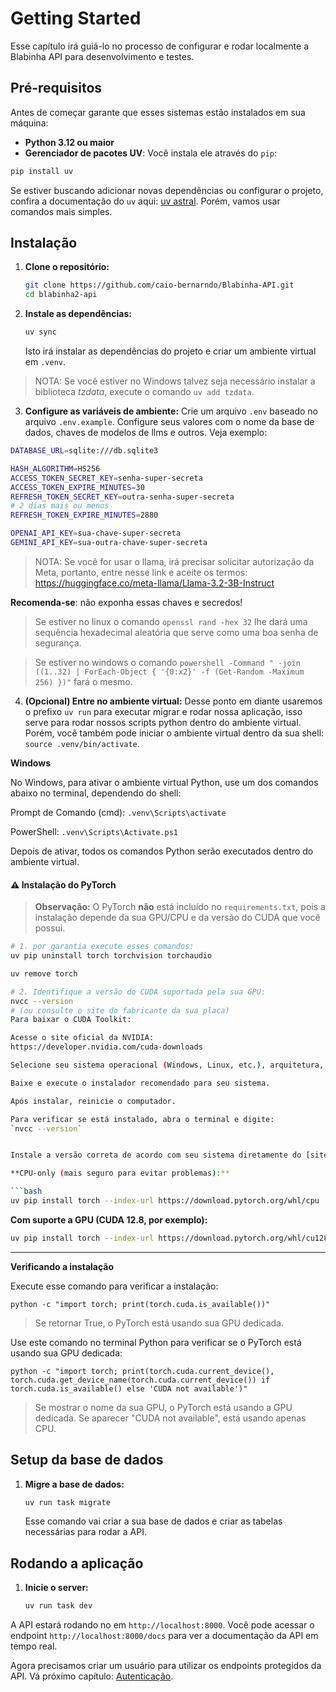 # Getting Started

Esse capítulo irá guiá-lo no processo de configurar e rodar localmente a Blabinha API para desenvolvimento e testes.

## Pré-requisitos

Antes de começar garante que esses sistemas estão instalados em sua máquina:

- **Python 3.12 ou maior**
- **Gerenciador de pacotes UV**:
Você instala ele através do `pip`:
```sh
pip install uv
```
Se estiver buscando adicionar novas dependências ou configurar o projeto, confira a documentação do `uv` aqui:
[uv astral](https://docs.astral.sh/uv/). Porém, vamos usar comandos mais simples.

## Instalação

1. **Clone o repositório:**

   ```bash
   git clone https://github.com/caio-bernarndo/Blabinha-API.git
   cd blabinha2-api
   ```

2. **Instale as dependências:**
   ```bash
   uv sync
   ```
   Isto irá instalar as dependências do projeto e criar um ambiente virtual em `.venv`.
  > NOTA: Se você estiver no Windows talvez seja necessário instalar a biblioteca _tzdata_, execute o comando `uv add tzdata`.

3. **Configure as variáveis de ambiente:**
Crie um arquivo `.env` baseado no arquivo `.env.example`. Configure seus valores com o nome da base de dados, chaves de modelos de llms e outros. Veja exemplo:
```sh
DATABASE_URL=sqlite:///db.sqlite3

HASH_ALGORITHM=HS256
ACCESS_TOKEN_SECRET_KEY=senha-super-secreta
ACCESS_TOKEN_EXPIRE_MINUTES=30
REFRESH_TOKEN_SECRET_KEY=outra-senha-super-secreta
# 2 dias mais ou menos
REFRESH_TOKEN_EXPIRE_MINUTES=2880

OPENAI_API_KEY=sua-chave-super-secreta
GEMINI_API_KEY=sua-outra-chave-super-secreta
```
 > NOTA: Se você for usar o llama, irá precisar solicitar autorização da Meta, portanto, entre nesse link e aceite os termos: https://huggingface.co/meta-llama/Llama-3.2-3B-Instruct 

**Recomenda-se**: não exponha essas chaves e secredos!

> Se estiver no linux o comando `openssl rand -hex 32` lhe dará uma sequência hexadecimal aleatória que serve como uma boa senha de segurança.

> Se estiver no windows o comando `powershell -Command " -join ((1..32) | ForEach-Object { '{0:x2}' -f (Get-Random -Maximum 256) })"` fará o mesmo.

4. **(Opcional) Entre no ambiente virtual:**
Desse ponto em diante usaremos o prefixo `uv run` para executar migrar e rodar nossa aplicação, isso serve para rodar nossos scripts python dentro do ambiente virtual. Porém, você também pode iniciar o ambiente virtual dentro da sua shell: `source .venv/bin/activate`.

**Windows**

No Windows, para ativar o ambiente virtual Python, use um dos comandos abaixo no terminal, dependendo do shell:

Prompt de Comando (cmd): `.venv\Scripts\activate`

PowerShell: `.venv\Scripts\Activate.ps1`

Depois de ativar, todos os comandos Python serão executados dentro do ambiente virtual.

#### ⚠️ Instalação do PyTorch

> **Observação:** O PyTorch **não** está incluído no `requirements.txt`, pois a instalação depende da sua GPU/CPU e da versão do CUDA que você possui.
```bash
# 1. por garantia execute esses comandos:
uv pip uninstall torch torchvision torchaudio 

uv remove torch

# 2. Identifique a versão do CUDA suportada pela sua GPU:
nvcc --version
# (ou consulte o site do fabricante da sua placa)
Para baixar o CUDA Toolkit:

Acesse o site oficial da NVIDIA:
https://developer.nvidia.com/cuda-downloads

Selecione seu sistema operacional (Windows, Linux, etc.), arquitetura, versão e instalador.

Baixe e execute o instalador recomendado para seu sistema.

Após instalar, reinicie o computador.

Para verificar se está instalado, abra o terminal e digite:
`nvcc --version`


Instale a versão correta de acordo com seu sistema diretamente do [site oficial do PyTorch](https://pytorch.org/get-started/locally/) ou com um dos comandos abaixo:

**CPU-only (mais seguro para evitar problemas):**

```bash
uv pip install torch --index-url https://download.pytorch.org/whl/cpu
```

**Com suporte a GPU (CUDA 12.8, por exemplo):**

```bash
uv pip install torch --index-url https://download.pytorch.org/whl/cu128
```

---

**Verificando a instalação**

Execute esse comando para verificar a instalação:

```
python -c "import torch; print(torch.cuda.is_available())"
```
> Se retornar True, o PyTorch está usando sua GPU dedicada.

Use este comando no terminal Python para verificar se o PyTorch está usando sua GPU dedicada:

```
python -c "import torch; print(torch.cuda.current_device(), torch.cuda.get_device_name(torch.cuda.current_device()) if torch.cuda.is_available() else 'CUDA not available')"
```
> Se mostrar o nome da sua GPU, o PyTorch está usando a GPU dedicada. Se aparecer "CUDA not available", está usando apenas CPU.





## Setup da base de dados

1. **Migre a base de dados:**

   ```bash
   uv run task migrate
   ```
   Esse comando vai criar a sua base de dados e criar as tabelas necessárias para rodar a API.

## Rodando a aplicação

1. **Inicie o server:**

   ```bash
   uv run task dev
   ```

  A API estará rodando no em `http://localhost:8000`. Você pode acessar o endpoint `http://localhost:8000/docs` para ver a documentação da API em tempo real.

Agora precisamos criar um usuário para utilizar os endpoints protegidos da API. Vá próximo capítulo: [Autenticação](./authentication.md).
